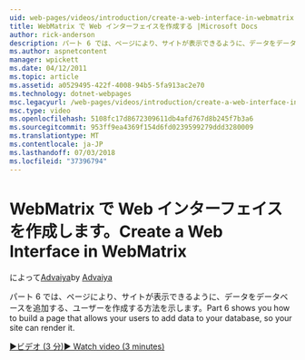 ```yaml
---
uid: web-pages/videos/introduction/create-a-web-interface-in-webmatrix
title: WebMatrix で Web インターフェイスを作成する |Microsoft Docs
author: rick-anderson
description: パート 6 では、ページにより、サイトが表示できるように、データをデータベースを追加する、ユーザーを作成する方法を示します。
ms.author: aspnetcontent
manager: wpickett
ms.date: 04/12/2011
ms.topic: article
ms.assetid: a0529495-422f-4008-94b5-5fa913ac2e70
ms.technology: dotnet-webpages
msc.legacyurl: /web-pages/videos/introduction/create-a-web-interface-in-webmatrix
msc.type: video
ms.openlocfilehash: 5108fc17d8672309611db4afd767d8b245f7b3a6
ms.sourcegitcommit: 953ff9ea4369f154d6fd0239599279ddd3280009
ms.translationtype: MT
ms.contentlocale: ja-JP
ms.lasthandoff: 07/03/2018
ms.locfileid: "37396794"
---
```

<a name="create-a-web-interface-in-webmatrix"></a><span data-ttu-id="b79c7-103">WebMatrix で Web インターフェイスを作成します。</span><span class="sxs-lookup"><span data-stu-id="b79c7-103">Create a Web Interface in WebMatrix</span></span>
====================
<span data-ttu-id="b79c7-104">によって[Advaiya](https://twitter.com/Advaiyasolns)</span><span class="sxs-lookup"><span data-stu-id="b79c7-104">by [Advaiya](https://twitter.com/Advaiyasolns)</span></span>

<span data-ttu-id="b79c7-105">パート 6 では、ページにより、サイトが表示できるように、データをデータベースを追加する、ユーザーを作成する方法を示します。</span><span class="sxs-lookup"><span data-stu-id="b79c7-105">Part 6 shows you how to build a page that allows your users to add data to your database, so your site can render it.</span></span>

[<span data-ttu-id="b79c7-106">&#9654;ビデオ (3 分)</span><span class="sxs-lookup"><span data-stu-id="b79c7-106">&#9654; Watch video (3 minutes)</span></span>](https://channel9.msdn.com/Blogs/ASP-NET-Site-Videos/create-a-web-interface-in-webmatrix)
